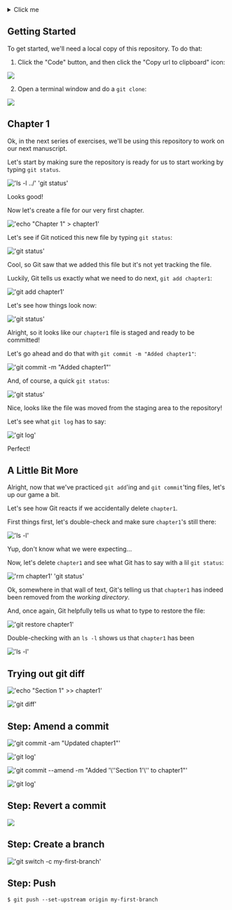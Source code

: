 <!--
  <<< Author notes: Step 1 >>>
  Choose 3-5 steps for your course.
  The first step is always the hardest, so pick something easy!
  Link to docs.github.com for further explanations.
  Encourage users to open new tabs for steps!
-->

<details>
  <summary>Click me</summary>

![](images/1-step-shell-0.svg)

</details>

## Getting Started

To get started, we'll need a local copy of this repository.  To do that:

1. Click the "Code" button, and then click the "Copy url to clipboard" icon:

![](/images/image-9.png)

2. Open a terminal window and do a `git clone`:

![](/images/image-10.png)

## Chapter 1

Ok, in the next series of exercises, we'll be using this repository to work on our next manuscript.

Let's start by making sure the repository is ready for us to start working by typing `git status`.

!['ls -l ../' 'git status'](images/1-step-shell-1.svg)

Looks good!

Now let's create a file for our very first chapter.

!['echo "Chapter 1" > chapter1'](images/1-step-shell-2.svg)

Let's see if Git noticed this new file by typing `git status`:

!['git status'](images/1-step-shell-3.svg)

Cool, so Git saw that we added this file but it's not yet tracking the file.

Luckily, Git tells us exactly what we need to do next, `git add chapter1`:

!['git add chapter1'](images/1-step-shell-4.svg)

Let's see how things look now:

!['git status'](images/1-step-shell-5.svg)

Alright, so it looks like our `chapter1` file is staged and ready to be committed!

Let's go ahead and do that with `git commit -m "Added chapter1"`:

!['git commit -m "Added chapter1"'](images/1-step-shell-6.svg)

And, of course, a quick `git status`:

!['git status'](images/1-step-shell-7.svg)

Nice, looks like the file was moved from the staging area to the repository!

Let's see what `git log` has to say:

!['git log'](images/1-step-shell-8.svg)

Perfect!

## A Little Bit More

Alright, now that we've practiced `git add`'ing and `git commit`'ting files, let's up our game a bit.

Let's see how Git reacts if we accidentally delete `chapter1`.

First things first, let's double-check and make sure `chapter1`'s still there:

!['ls -l'](images/1-step-shell-9.svg)

Yup, don't know what we were expecting...

Now, let's delete `chapter1` and see what Git has to say with a lil `git status`:

!['rm chapter1' 'git status'](images/1-step-shell-10.svg)

Ok, somewhere in that wall of text, Git's telling us that `chapter1` has indeed been removed from the *working directory*.

And, once again, Git helpfully tells us what to type to restore the file:

!['git restore chapter1'](images/1-step-shell-11.svg)

Double-checking with an `ls -l` shows us that `chapter1` has been

!['ls -l'](images/1-step-shell-12.svg)

## Trying out git diff

!['echo "Section 1" >> chapter1'](images/1-step-shell-13.svg)

!['git diff'](images/1-step-shell-14.svg)

## Step: Amend a commit

!['git commit -am "Updated chapter1"'](images/1-step-shell-15.svg)

!['git log'](images/1-step-shell-16.svg)

!['git commit --amend -m "Added '\\''Section 1'\\'' to chapter1"'](images/1-step-shell-17.svg)

!['git log'](images/1-step-shell-18.svg)

## Step: Revert a commit

![](images/1-step-shell-19.svg)

## Step: Create a branch

!['git switch -c my-first-branch'](images/1-step-shell-20.svg)

## Step: Push

```shell
$ git push --set-upstream origin my-first-branch
```
